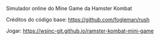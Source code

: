 Simulador online do Mine Game da Hamster Kombat

Créditos do código base: https://github.com/fogleman/rush

Jogar: https://wsinc-git.github.io/ramster-kombat-mini-game
